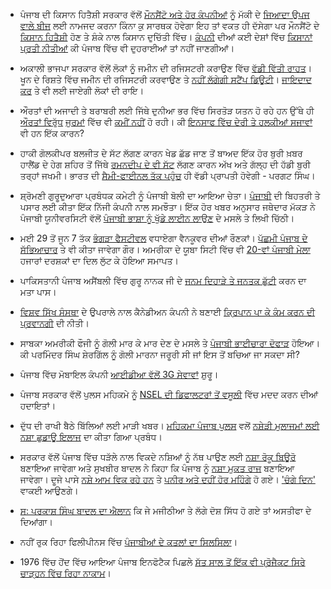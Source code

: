 
- ਪੰਜਾਬ ਦੀ ਕਿਸਾਨ ਹਿਤੈਸ਼ੀ ਸਰਕਾਰ ਵੱਲੋਂ [ਮੌਨਸੈਂਟੋ ਅਤੇ ਹੋਰ ਕੰਪਨੀਆਂ](http://www.thehindu.com/news/national/other-states/punjab-shortlists-monsanto-two-others-to-provide-maize-seeds/article6050754.ece) ਨੂੰ ਮੱਕੀ ਦੇ [ਜਿਆਦਾ ਉਪਜ ਵਾਲੇ ਬੀਜ](http://articles.mercola.com/sites/articles/archive/2013/04/30/monsanto-gmo-corn.aspx?e_cid=20130430_DNL_art_1&utm_source=dnl&utm_medium=email&utm_content=art1&utm_campaign=20130430) ਲਈ ਨਾਮਜਦ ਕਰਨਾ ਕਿੰਨਾ ਕੁ ਸਾਰਥਕ ਹੋਵੇਗਾ ਇਹ ਤਾਂ ਵਕਤ ਹੀ ਦੱਸੇਗਾ ਪਰ ਮੌਨਸੈਂਟੋ ਦੇ [ਕਿਸਾਨ ਹਿਤੈਸ਼ੀ](http://www.huffingtonpost.com/2010/01/12/monsantos-gmo-corn-linked_n_420365.html) ਹੋਣ ਤੇ ਸ਼ੰਕੇ ਨਾਲ ਕਿਸਾਨ ਦੁਚਿੱਤੀ ਵਿੱਚ। [ਕੰਪਨੀ](http://healthimpactnews.com/tag/monsanto/) ਦੀਆਂ ਕਈ ਦੇਸ਼ਾਂ ਵਿੱਚ [ਕਿਸਾਨਾਂ ਪ੍ਰਤੀ ਨੀਤੀਆਂ](http://inhabitat.com/monsanto-has-sued-hundreds-of-small-farmers-heads-to-the-supreme-court/) ਕੀ ਪੰਜਾਬ ਵਿੱਚ ਵੀ ਦੁਹਰਾਈਆਂ ਤਾਂ ਨਹੀਂ ਜਾਣਗੀਆਂ।

- ਅਕਾਲੀ ਭਾਜਪਾ ਸਰਕਾਰ ਵੱਲੋਂ ਲੋਕਾਂ ਨੂੰ ਜਮੀਨ ਦੀ ਰਜਿਸਟਰੀ ਕਰਾਉਣ ਵਿੱਚ [ਵੱਡੀ ਵਿੱਤੀ ਰਾਹਤ](http://www.business-standard.com/article/economy-policy/punjab-waives-stamp-duty-on-property-transfer-to-kin-114052601270_1.html)। ਖੂਨ ਦੇ ਰਿਸ਼ਤੇ ਵਿੱਚ ਜਮੀਨ ਦੀ ਰਜਿਸਟਰੀ ਕਰਵਾਉਣ ਤੇ [ਨਹੀਂ ਲੱਗੇਗੀ ਸਟੈਂਪ ਡਿਊਟੀ](http://thelinkpaper.ca/?p=37783)। [ਜਾਇਦਾਦ ਕਰ](http://www.hindustantimes.com/punjab/chandigarh/punjab-local-bodies-dept-to-get-feedback-on-property-tax/article1-1223096.aspx) ਤੇ ਵੀ ਲਈ ਜਾਏਗੀ ਲੋਕਾਂ ਦੀ ਰਾਇ।

- ਔਰਤਾਂ ਦੀ ਅਜਾਦੀ ਤੇ ਬਰਾਬਰੀ ਲਈ ਜਿੱਥੇ ਦੁਨੀਆ ਭਰ ਵਿੱਚ ਸਿਰਤੋੜ ਯਤਨ ਹੋ ਰਹੇ ਹਨ ਉੱਥੇ ਹੀ [ਔਰਤਾਂ ਵਿਰੁੱਧ](http://thelinkpaper.ca/?p=37781) [ਜੁਰਮਾਂ](http://www.theguardian.com/world/2014/may/28/pregnant-woman-beaten-death-family-pakistan-court) ਵਿੱਚ ਵੀ [ਕਮੀਂ ਨਹੀਂ](http://www.hindustantimes.com/punjab/patiala/man-beats-up-divorced-wife-to-death/article1-1223452.aspx) ਹੋ ਰਹੀ। ਕੀ [ਇਨਸਾਫ ਵਿੱਚ ਦੇਰੀ ਤੇ ਹਲਕੀਆਂ ਸਜਾਵਾਂ](http://timesofindia.indiatimes.com/City/Delhi/10-year-jail-to-2-for-raping-woman-in-moving-bus/articleshow/35611599.cms) ਵੀ ਹਨ ਇੱਕ ਕਾਰਨ?

- ਹਾਕੀ ਗੋਲਕੀਪਰ ਬਲਜੀਤ ਦੇ ਸੱਟ ਲੱਗਣ ਕਾਰਨ ਖੇਡ ਛੱਡ ਜਾਣ ਤੋਂ ਬਾਅਦ ਇੱਕ ਹੋਰ ਬੁਰੀ ਖ਼ਬਰ ਹਾਲੈਂਡ ਦੇ ਹੇਗ ਸ਼ਹਿਰ ਤੋਂ ਜਿੱਥੇ [ਰਮਨਦੀਪ ਦੇ ਵੀ ਸੱਟ](http://indianexpress.com/article/sports/hockey/hit-in-the-eye-ramandeep-undergoes-surgery-at-hague/) ਲੱਗਣ ਕਾਰਨ ਅੱਖ ਅਤੇ ਗੱਲ੍ਹ ਦੀ ਹੱਡੀ ਬੁਰੀ ਤਰ੍ਹਾਂ ਜਖਮੀ। ਭਾਰਤ ਦੀ [ਸੈਮੀ-ਫਾਈਨਲ ਤੱਕ ਪਹੁੰਚ](http://ibnlive.in.com/news/semifinal-finish-in-wc-will-be-big-for-indian-hockey-pargat-singh/475295-5-136.html) ਹੀ ਵੱਡੀ ਪ੍ਰਾਪਤੀ ਹੋਵੇਗੀ - ਪਰਗਟ ਸਿੰਘ।

- ਸ਼੍ਰੋਮਣੀ ਗੁਰੂਦੁਆਰਾ ਪ੍ਰਬੰਧਕ ਕਮੇਟੀ ਨੂੰ ਪੰਜਾਬੀ ਬੋਲੀ ਦਾ ਆਇਆ ਚੇਤਾ। [ਪੰਜਾਬੀ](http://www.sikh24.com/2014/05/sgpc-ties-up-with-private-firm-to-uphold-punjabi-among-youth/#.U41qhRYnK1A) ਦੀ ਬਿਹਤਰੀ ਤੇ ਪਸਾਰ ਲਈ ਕੀਤਾ ਇੱਕ ਨਿੱਜੀ ਕੰਪਨੀ ਨਾਲ ਸਮਝੌਤਾ। ਇੱਕ ਹੋਰ ਖਬਰ ਅਨੁਸਾਰ ਜਥੇਦਾਰ ਮੱਕੜ ਨੇ ਪੰਜਾਬੀ ਯੂਨੀਵਰਸਿਟੀ ਵੱਲੋਂ [ਪੰਜਾਬੀ ਭਾਸ਼ਾ ਨੂੰ ਖੁੱਡੇ ਲਾਈਨ ਲਾਉਣ](http://www.hindustantimes.com/punjab/chandigarh/makkar-writes-to-pu-chancellor-on-bias-to-punjabi/article1-1224228.aspx) ਦੇ ਮਸਲੇ ਤੇ ਲਿਖੀ ਚਿੱਠੀ।

- ਮਈ 29 ਤੋਂ ਜੂਨ 7 ਤੱਕ [ਭੰਗੜਾ ਫੈਸਟੀਵਲ](http://www.asianpacificpost.com/article/6196-city-bhangra-festival-starts-may-29.html) ਵਧਾਏਗਾ ਵੈਨਕੂਵਰ ਦੀਆਂ ਰੌਣਕਾਂ। [ਪੱਛਮੀ ਪੰਜਾਬ ਦੇ ਸੱਭਿਆਚਾਰ](http://www.vancouverdesi.com/news/city-of-bhangra-fest-will-focus-on-pakistani-side-of-punjab-culture/755098/) ਤੇ ਵੀ ਕੀਤਾ ਜਾਵੇਗਾ ਗੌਰ। ਅਮਰੀਕਾ ਦੇ ਯੂਬਾ ਸਿਟੀ ਵਿੱਚ ਵੀ [20-ਵਾਂ ਪੰਜਾਬੀ ਮੇਲਾ](http://newseastwest.com/punjabi-mela-of-yuba-city-draws-thousands/) ਹਜਾਰਾਂ ਦਰਸ਼ਕਾਂ ਦਾ ਦਿਲ ਲੁੱਟ ਕੇ ਹੋਇਆ ਸਮਾਪਤ।

- ਪਾਕਿਸਤਾਨੀ ਪੰਜਾਬ ਅਸੈਂਬਲੀ ਵਿੱਚ ਗੁਰੂ ਨਾਨਕ ਜੀ ਦੇ [ਜਨਮ ਦਿਹਾੜੇ ਤੇ ਜਨਤਕ ਛੁੱਟੀ](http://tribune.com.pk/story/714317/punjab-assembly-approves-resolution-to-make-guru-nanaks-birthday-a-public-holiday/) ਕਰਨ ਦਾ ਮਤਾ ਪਾਸ।

- [ਵਿਸ਼ਵ ਸਿੱਖ ਸੰਸਥਾ](http://worldsikh.ca) ਦੇ ਉਪਰਾਲੇ ਨਾਲ ਕੈਨੇਡੀਅਨ ਕੰਪਨੀ ਨੇ ਬਣਾਈ [ਕ੍ਰਿਪਾਨ ਪਾ ਕੇ ਕੰਮ ਕਰਨ ਦੀ ਪ੍ਰਵਾਨਗੀ](http://timesofindia.indiatimes.com/India/Canadian-firm-makes-policy-for-accommodating-kirpans-for-baptized-Sikhs/articleshow/35801835.cms) ਦੀ ਨੀਤੀ।

- ਸਾਬਕਾ ਅਮਰੀਕੀ ਫੌਜੀ ਨੂੰ ਗੋਲੀ ਮਾਰ ਕੇ ਮਾਰ ਦੇਣ ਦੇ ਮਸਲੇ ਤੇ [ਪੰਜਾਬੀ ਭਾਈਚਾਰਾ ਦੋਫਾੜ](http://www.npr.org/blogs/codeswitch/2014/05/29/315941286/shooting-of-sikh-army-veteran-divides-community) ਹੋਇਆ। ਕੀ ਪਰਮਿੰਦਰ ਸਿੰਘ ਸ਼ੇਰਗਿੱਲ ਨੂੰ ਗੋਲੀ ਮਾਰਨਾ ਜਰੂਰੀ ਸੀ ਜਾਂ ਇਸ ਤੋਂ ਬਚਿਆ ਜਾ ਸਕਦਾ ਸੀ?

- ਪੰਜਾਬ ਵਿੱਚ ਮੋਬਾਇਲ ਕੰਪਨੀ [ਆਈਡੀਆ ਵੱਲੋਂ 3G ਸੇਵਾਵਾਂ](http://articles.economictimes.indiatimes.com/2014-05-30/news/50211217_1_3g-services-idea-cellular-intra-circle-roaming) ਸ਼ੁਰੂ।

- ਪੰਜਾਬ ਸਰਕਾਰ ਵੱਲੋਂ ਪੁਲਸ ਮਹਿਕਮੇ ਨੂੰ [NSEL ਦੀ ਡਿਫਾਲਟਰਾਂ ਤੋਂ ਵਸੂਲੀ](http://www.business-standard.com/article/markets/punjab-govt-asks-local-eow-to-assist-nsel-recover-dues-from-5-defaulters-114052901626_1.html) ਵਿੱਚ ਮਦਦ ਕਰਨ ਦੀਆਂ ਹਦਾਇਤਾਂ।

- ਦੁੱਧ ਦੀ ਰਾਖੀ ਬੈਠੇ ਬਿੱਲਿਆਂ ਲਈ ਮਾੜੀ ਖਬਰ। [ਮਹਿਕਮਾ ਪੰਜਾਬ ਪੁਲਸ](http://www.hindustantimes.com/punjab/chandigarh/two-including-a-punjab-cop-held-guilty-of-possessing-1-kg-heroin/article1-1225745.aspx) ਵਲੋਂ [ਨਸ਼ੇੜੀ ਮੁਲਾਜਮਾਂ ਲਈ ਨਸ਼ਾ ਛੁਡਾਊ ਇਲਾਜ](http://www.dailymail.co.uk/indiahome/indianews/article-2647644/Punjab-police-launch-drugs-rehab-officers-allegations-staff-use-seized-substances.html) ਦਾ ਕੀਤਾ ਗਿਆ ਪ੍ਰਬੰਧ।

- ਸਰਕਾਰ ਵੱਲੋਂ ਪੰਜਾਬ ਵਿੱਚ ਧੜੱਲੇ ਨਾਲ ਵਿਕਦੇ ਨਸ਼ਿਆਂ ਨੂੰ ਨੱਥ ਪਾਉਣ ਲਈ [ਨਸ਼ਾ ਰੋਕੂ ਬਿਊਰੋ](http://www.dnaindia.com/india/report-punjab-to-set-up-drug-control-bureau-1992650) ਬਣਾਇਆ ਜਾਵੇਗਾ ਅਤੇ ਸੁਖਬੀਰ ਬਾਦਲ ਨੇ ਕਿਹਾ ਕਿ ਪੰਜਾਬ ਨੂੰ [ਨਸ਼ਾ ਮੁਕਤ ਰਾਜ](http://www.punjabspectrum.tv/politics/we-will-make-punjab-a-drug-free-state-sukhbir-badal/#sthash.QRB28Tfz.dpbs) ਬਣਾਇਆ ਜਾਵੇਗਾ। ਦੂਜੇ ਪਾਸੇ [ਨਸ਼ੇ ਆਮ ਵਿਕ ਰਹੇ ਹਨ](http://www.business-standard.com/article/pti-stories/punjab-jail-head-warder-dismissed-for-supplying-heroin-114060401556_1.html) ਤੇ [ਪਨੀਰ ਅਤੇ ਦਹੀਂ ਹੋਰ ਮਹਿੰਗੇ](http://ibnlive.in.com/news/milkfed-punjab-hikes-curd-cheese-prices/475732-3.html) ਹੋ ਗਏ। ['ਚੰਗੇ ਦਿਨ'](http://www.aljazeera.com/indepth/features/2014/04/hurricane-lashing-india-punjab-201442982348612953.html) ਵਾਕਈ ਆਉਣਗੇ।

- [ਸ: ਪਰਕਾਸ਼ ਸਿੰਘ ਬਾਦਲ ਦਾ ਐਲਾਨ](http://www.dnaindia.com/india/report-parkash-singh-badal-says-he-will-quit-if-allegations-against-bikram-singh-majithia-proved-1993243) ਕਿ ਜੇ ਮਜੀਠੀਆ ਤੇ ਲੱਗੇ ਦੋਸ਼ ਸਿੱਧ ਹੋ ਗਏ ਤਾਂ ਅਸਤੀਫਾ ਦੇ ਦਿਆਂਗਾ।

- ਨਹੀਂ ਰੁਕ ਰਿਹਾ ਫਿਲੀਪੀਨਸ ਵਿੱਚ [ਪੰਜਾਬੀਆਂ ਦੇ ਕਤਲਾਂ ਦਾ ਸਿਲਸਿਲਾ](http://thelinkpaper.ca/?p=38081)।

- 1976 ਵਿੱਚ ਹੋਂਦ ਵਿੱਚ ਆਇਆ ਪੰਜਾਬ ਇਨਫੋਟੈਕ ਪਿਛਲੇ [ਸੱਤ ਸਾਲ ਤੋਂ ਇੱਕ ਵੀ ਪ੍ਰੋਜੈਕਟ ਸਿਰੇ ਚਾੜ੍ਹਨ ਵਿੱਚ ਰਿਹਾ ਨਾਕਾਮ](http://www.hindustantimes.com/punjab/chandigarh/7-years-on-punjab-infotech-fails-to-execute-even-a-single-project/article1-1225818.aspx)।